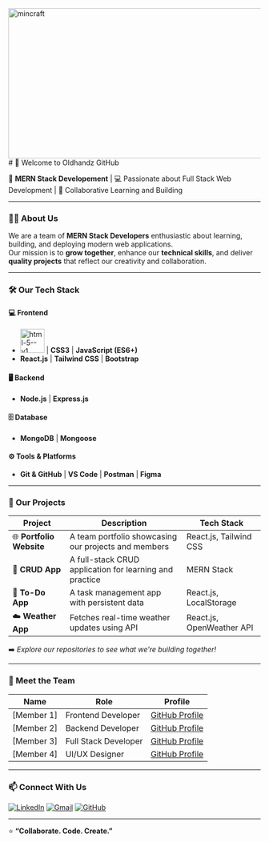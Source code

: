 <img src="https://i.pinimg.com/originals/27/1b/99/271b999c4fd1f90c36524214d35bc9c5.gif" alt="mincraft" width="900" height="300">
# 👋 Welcome to Oldhandz GitHub

🚀 **MERN Stack Developement** | 💻 Passionate about Full Stack Web Development | 🤝 Collaborative Learning and Building

---

### 👨‍💻 About Us
We are a team of **MERN Stack Developers** enthusiastic about learning, building, and deploying modern web applications.  
Our mission is to **grow together**, enhance our **technical skills**, and deliver **quality projects** that reflect our creativity and collaboration.

---

### 🛠️ Our Tech Stack

#### 💻 Frontend
- <img width="48" height="48" src="https://img.icons8.com/color/48/html-5--v1.png" alt="html-5--v1"/> | **CSS3** | **JavaScript (ES6+)**
- **React.js** | **Tailwind CSS** | **Bootstrap**

#### 🖥️ Backend
- **Node.js** | **Express.js**

#### 🗄️ Database
- **MongoDB** | **Mongoose**

#### ⚙️ Tools & Platforms
- **Git & GitHub** | **VS Code** | **Postman** | **Figma**

---

### 💼 Our Projects
| Project | Description | Tech Stack |
|----------|--------------|-------------|
| 🌐 **Portfolio Website** | A team portfolio showcasing our projects and members | React.js, Tailwind CSS |
| 🧾 **CRUD App** | A full-stack CRUD application for learning and practice | MERN Stack |
| 📝 **To-Do App** | A task management app with persistent data | React.js, LocalStorage |
| ☁️ **Weather App** | Fetches real-time weather updates using API | React.js, OpenWeather API |

➡️ *Explore our repositories to see what we’re building together!*

---

### 👥 Meet the Team
| Name | Role | Profile |
|------|------|----------|
| [Member 1] | Frontend Developer | [GitHub Profile](https://github.com/member1) |
| [Member 2] | Backend Developer | [GitHub Profile](https://github.com/member2) |
| [Member 3] | Full Stack Developer | [GitHub Profile](https://github.com/member3) |
| [Member 4] | UI/UX Designer | [GitHub Profile](https://github.com/member4) |

---

### 📫 Connect With Us
<p align="left">
<a href="https://www.linkedin.com/in/team-linkedin-id/" target="_blank"><img src="https://img.shields.io/badge/LinkedIn-%230077B5.svg?logo=linkedin&logoColor=white" alt="LinkedIn"/></a>
<a href="mailto:teamemail@example.com"><img src="https://img.shields.io/badge/Email-D14836?logo=gmail&logoColor=white" alt="Gmail"/></a>
<a href="https://github.com/your-team-github-username" target="_blank"><img src="https://img.shields.io/badge/GitHub-100000?logo=github&logoColor=white" alt="GitHub"/></a>
</p>

---

⭐ **“Collaborate. Code. Create.”**  
